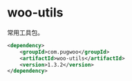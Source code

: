# woo-utils

常用工具包。

```xml
<dependency>
    <groupId>com.pugwoo</groupId>
    <artifactId>woo-utils</artifactId>
    <version>1.3.2</version>
</dependency>
```
